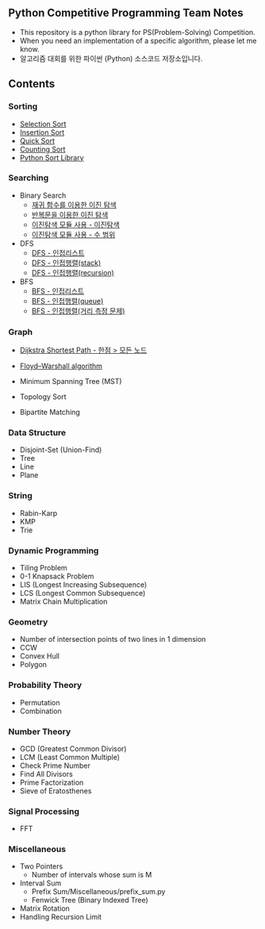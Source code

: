 ## Python Competitive Programming Team Notes

* This repository is a python library for PS(Problem-Solving) Competition.
* When you need an implementation of a specific algorithm, please let me know.
* 알고리즘 대회를 위한 파이썬 (Python) 소스코드 저장소입니다.

## Contents

### Sorting

* [Selection Sort](/Sorting/selection.py)
* [Insertion Sort](/Sorting/insertion.py)
* [Quick Sort](/Sorting/quick.py)
* [Counting Sort](/Sorting/counting.py)
* [Python Sort Library](/Sorting/python.py)

### Searching

* Binary Search
    * [재귀 함수를 이용한 이진 탐색](/Searching/binary_1.py)
    * [반복문을 이용한 이진 탐색](/Searching/binary_2.py) 
    * [이진탐색 모듈 사용 -  이진탐색](/Searching/binary_3.py)
    * [이진탐색 모듈 사용 -  수 범위](/Searching/binary_4.py)
* DFS 
    * [DFS - 인접리스트](/Searching/dfs_list.py)
    * [DFS - 인접행렬(stack)](/Searching/dfs_basic.py) 
    * [DFS - 인접행렬(recursion)](/Searching/dfs_recursion.py)
* BFS
    * [BFS - 인접리스트](/Searching/bfs_list.py)
    * [BFS - 인접행렬(queue)](/Searching/bfs_basic.py)
    * [BFS - 인접행렬(거리 측정 문제)](/Searching/bfs_dis.py)

### Graph

* [Dijkstra Shortest Path - 한점 > 모든 노드](/Graph/dijkstra.py)
* [Floyd–Warshall algorithm](/Graph/floyd-warshall.py)
* Minimum Spanning Tree (MST)
* Topology Sort

* Bipartite Matching

### Data Structure

* Disjoint-Set (Union-Find)
* Tree
* Line
* Plane

### String

* Rabin-Karp
* KMP
* Trie

### Dynamic Programming

* Tiling Problem
* 0-1 Knapsack Problem
* LIS (Longest Increasing Subsequence)
* LCS (Longest Common Subsequence)
* Matrix Chain Multiplication

### Geometry

* Number of intersection points of two lines in 1 dimension
* CCW
* Convex Hull
* Polygon

### Probability Theory

* Permutation
* Combination

### Number Theory

* GCD (Greatest Common Divisor)
* LCM (Least Common Multiple)
* Check Prime Number
* Find All Divisors
* Prime Factorization
* Sieve of Eratosthenes

### Signal Processing

* FFT

### Miscellaneous

* Two Pointers
    * Number of intervals whose sum is M
* Interval Sum
    * Prefix Sum/Miscellaneous/prefix_sum.py
    * Fenwick Tree (Binary Indexed Tree)
* Matrix Rotation
* Handling Recursion Limit

